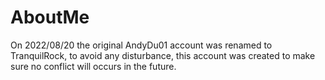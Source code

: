 # AboutMe
On 2022/08/20 the original AndyDu01 account was renamed to TranquilRock, to avoid any disturbance, this account was created to make sure no conflict will occurs in the future. 
